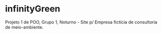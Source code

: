 # infinityGreen
Projeto 1 de POO, Grupo 1, Noturno - Site p/ Empresa fictícia de consultoria de meio-ambiente. 
